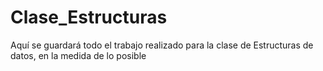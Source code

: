 # Clase_Estructuras
Aquí se guardará todo el trabajo realizado para la clase de Estructuras de datos, en la medida de lo posible
